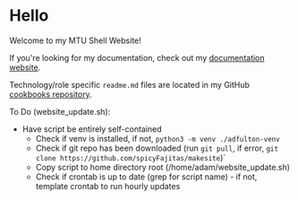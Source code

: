 <!-- title: Home -->
<!-- subtitle: spicyFajitas -->

# Hello

Welcome to my MTU Shell Website!

If you're looking for my documentation, check out my [documentation website](https://spicyfajitas.github.io/cookbooks/).

Technology/role specific `readme.md` files are located in my GitHub [cookbooks repository](https://github.com/spicyFajitas/cookbooks).

To Do (website_update.sh):

- Have script be entirely self-contained
  - Check if venv is installed, if not, `python3 -m venv ./adfulton-venv`
  - Check if git repo has been downloaded (run `git pull`, if error, `git clone https://github.com/spicyFajitas/makesite`)`
  - Copy script to home directory root (/home/adam/website_update.sh)
  - Check if crontab is up to date (grep for script name) - if not, template crontab to run hourly updates
